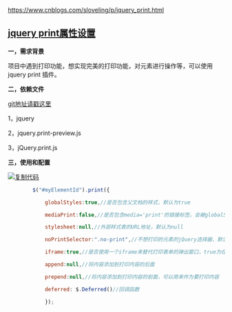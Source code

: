  https://www.cnblogs.com/sloveling/p/jquery_print.html 

## [jquery print属性设置](https://www.cnblogs.com/sloveling/p/jquery_print.html)

**一，需求背景**

 项目中遇到打印功能，想实现完美的打印功能，对元素进行操作等，可以使用jquery print 插件。

**二，依赖文件** 

 [git地址请戳这里](https://github.com/DoersGuild/jQuery.print)

1，jquery

2，jquery.print-preview.js

3，jQuery.print.js

**三，使用和配置**

[![复制代码](https://common.cnblogs.com/images/copycode.gif)](javascript:void(0);)

```javascript
        $("#myElementId").print({

            globalStyles:true,//是否包含父文档的样式，默认为true

            mediaPrint:false,//是否包含media='print'的链接标签。会被globalStyles选项覆盖，默认为false

            stylesheet:null,//外部样式表的URL地址，默认为null

            noPrintSelector:".no-print",//不想打印的元素的jQuery选择器，默认为".no-print"

            iframe:true,//是否使用一个iframe来替代打印表单的弹出窗口，true为在本页面进行打印，false就是说新开一个页面打印，默认为true

            append:null,//将内容添加到打印内容的后面

            prepend:null,//将内容添加到打印内容的前面，可以用来作为要打印内容

            deferred: $.Deferred()//回调函数

            });
```
